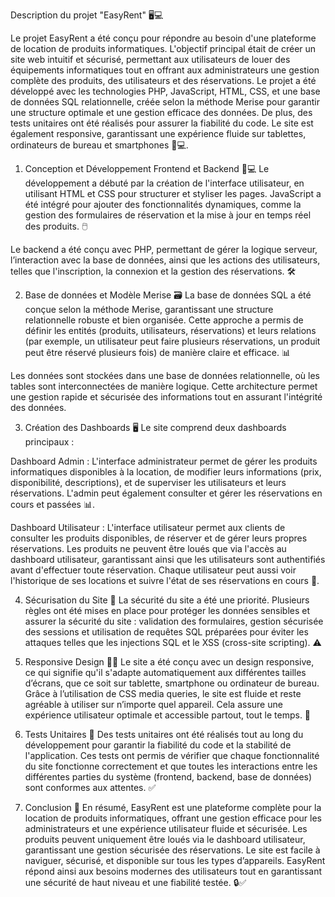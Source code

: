 Description du projet "EasyRent" 🖥️💻

Le projet EasyRent a été conçu pour répondre au besoin d'une plateforme de location de produits informatiques. L'objectif principal était de créer un site web intuitif et sécurisé, permettant aux utilisateurs de louer des équipements informatiques tout en offrant aux administrateurs une gestion complète des produits, des utilisateurs et des réservations. Le projet a été développé avec les technologies PHP, JavaScript, HTML, CSS, et une base de données SQL relationnelle, créée selon la méthode Merise pour garantir une structure optimale et une gestion efficace des données. De plus, des tests unitaires ont été réalisés pour assurer la fiabilité du code. Le site est également responsive, garantissant une expérience fluide sur tablettes, ordinateurs de bureau et smartphones 📱💻.

1. Conception et Développement Frontend et Backend 🎨💻
Le développement a débuté par la création de l'interface utilisateur, en utilisant HTML et CSS pour structurer et styliser les pages. JavaScript a été intégré pour ajouter des fonctionnalités dynamiques, comme la gestion des formulaires de réservation et la mise à jour en temps réel des produits. 🖱️

Le backend a été conçu avec PHP, permettant de gérer la logique serveur, l’interaction avec la base de données, ainsi que les actions des utilisateurs, telles que l'inscription, la connexion et la gestion des réservations. 🛠️

2. Base de données et Modèle Merise 🗃️
La base de données SQL a été conçue selon la méthode Merise, garantissant une structure relationnelle robuste et bien organisée. Cette approche a permis de définir les entités (produits, utilisateurs, réservations) et leurs relations (par exemple, un utilisateur peut faire plusieurs réservations, un produit peut être réservé plusieurs fois) de manière claire et efficace. 📊

Les données sont stockées dans une base de données relationnelle, où les tables sont interconnectées de manière logique. Cette architecture permet une gestion rapide et sécurisée des informations tout en assurant l'intégrité des données.

3. Création des Dashboards 🖥️
Le site comprend deux dashboards principaux :

Dashboard Admin : L'interface administrateur permet de gérer les produits informatiques disponibles à la location, de modifier leurs informations (prix, disponibilité, descriptions), et de superviser les utilisateurs et leurs réservations. L'admin peut également consulter et gérer les réservations en cours et passées 📊.

Dashboard Utilisateur : L'interface utilisateur permet aux clients de consulter les produits disponibles, de réserver et de gérer leurs propres réservations. Les produits ne peuvent être loués que via l'accès au dashboard utilisateur, garantissant ainsi que les utilisateurs sont authentifiés avant d'effectuer toute réservation. Chaque utilisateur peut aussi voir l'historique de ses locations et suivre l'état de ses réservations en cours 📅.

4. Sécurisation du Site 🔐
La sécurité du site a été une priorité. Plusieurs règles ont été mises en place pour protéger les données sensibles et assurer la sécurité du site : validation des formulaires, gestion sécurisée des sessions et utilisation de requêtes SQL préparées pour éviter les attaques telles que les injections SQL et le XSS (cross-site scripting). ⚠️

5. Responsive Design 📱🌐
Le site a été conçu avec un design responsive, ce qui signifie qu'il s'adapte automatiquement aux différentes tailles d’écrans, que ce soit sur tablette, smartphone ou ordinateur de bureau. Grâce à l’utilisation de CSS media queries, le site est fluide et reste agréable à utiliser sur n’importe quel appareil. Cela assure une expérience utilisateur optimale et accessible partout, tout le temps. 🌟

6. Tests Unitaires 🧪
Des tests unitaires ont été réalisés tout au long du développement pour garantir la fiabilité du code et la stabilité de l'application. Ces tests ont permis de vérifier que chaque fonctionnalité du site fonctionne correctement et que toutes les interactions entre les différentes parties du système (frontend, backend, base de données) sont conformes aux attentes. ✅

7. Conclusion 🎯
En résumé, EasyRent est une plateforme complète pour la location de produits informatiques, offrant une gestion efficace pour les administrateurs et une expérience utilisateur fluide et sécurisée. Les produits peuvent uniquement être loués via le dashboard utilisateur, garantissant une gestion sécurisée des réservations. Le site est facile à naviguer, sécurisé, et disponible sur tous les types d’appareils. EasyRent répond ainsi aux besoins modernes des utilisateurs tout en garantissant une sécurité de haut niveau et une fiabilité testée. 🔒✅
